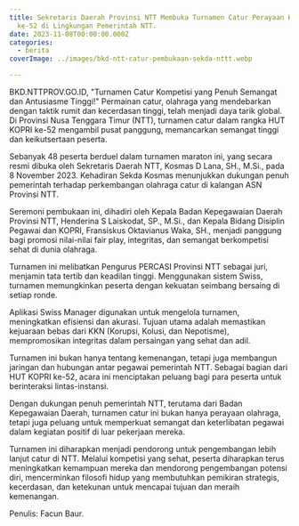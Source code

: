 ```yaml
---
title: Sekretaris Daerah Provinsi NTT Membuka Turnamen Catur Perayaan HUT KOPRI
  ke-52 di Lingkungan Pemerintah NTT.
date: 2023-11-08T00:00:00.000Z
categories:
  - berita
coverImage: ../images/bkd-ntt-catur-pembukaan-sekda-nttt.webp

---
```


BKD.NTTPROV.GO.ID, "Turnamen Catur Kompetisi yang Penuh Semangat dan Antusiasme Tinggi!" Permainan catur, olahraga yang mendebarkan dengan taktik rumit dan kecerdasan tinggi, telah menjadi daya tarik global. Di Provinsi Nusa Tenggara Timur (NTT), turnamen catur dalam rangka HUT KOPRI ke-52 mengambil pusat panggung, memancarkan semangat tinggi dan keikutsertaan peserta.

Sebanyak 48 peserta berduel dalam turnamen maraton ini, yang secara resmi dibuka oleh Sekretaris Daerah NTT, Kosmas D Lana, SH., M.Si., pada 8 November 2023. Kehadiran Sekda Kosmas menunjukkan dukungan penuh pemerintah terhadap perkembangan olahraga catur di kalangan ASN Provinsi NTT.

Seremoni pembukaan ini, dihadiri oleh Kepala Badan Kepegawaian Daerah Provinsi NTT, Henderina S Laiskodat, SP., M.Si., dan Kepala Bidang Disiplin Pegawai dan KOPRI, Fransiskus Oktavianus Waka, SH., menjadi panggung bagi promosi nilai-nilai fair play, integritas, dan semangat berkompetisi sehat di dunia olahraga.

Turnamen ini melibatkan Pengurus PERCASI Provinsi NTT sebagai juri, menjamin tata tertib dan keadilan tinggi. Menggunakan sistem Swiss, turnamen memungkinkan peserta dengan kekuatan seimbang bersaing di setiap ronde.

Aplikasi Swiss Manager digunakan untuk mengelola turnamen, meningkatkan efisiensi dan akurasi. Tujuan utama adalah memastikan kejuaraan bebas dari KKN (Korupsi, Kolusi, dan Nepotisme), mempromosikan integritas dalam persaingan yang sehat dan adil.

Turnamen ini bukan hanya tentang kemenangan, tetapi juga membangun jaringan dan hubungan antar pegawai pemerintah NTT. Sebagai bagian dari HUT KOPRI ke-52, acara ini menciptakan peluang bagi para peserta untuk berinteraksi lintas-instansi.

Dengan dukungan penuh pemerintah NTT, terutama dari Badan Kepegawaian Daerah, turnamen catur ini bukan hanya perayaan olahraga, tetapi juga peluang untuk memperkuat semangat dan keterlibatan pegawai dalam kegiatan positif di luar pekerjaan mereka.

Turnamen ini diharapkan menjadi pendorong untuk pengembangan lebih lanjut catur di NTT. Melalui kompetisi yang sehat, peserta diharapkan terus meningkatkan kemampuan mereka dan mendorong pengembangan potensi diri, mencerminkan filosofi hidup yang membutuhkan pemikiran strategis, kecerdasan, dan ketekunan untuk mencapai tujuan dan meraih kemenangan.

Penulis: Facun Baur.
